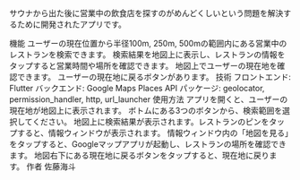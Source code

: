 サウナから出た後に営業中の飲食店を探すのがめんどくしいという問題を解決するために開発されたアプリです。

機能
ユーザーの現在位置から半径100m, 250m, 500mの範囲内にある営業中のレストランを検索できます。
検索結果を地図上に表示し、レストランの情報をタップすると営業時間や場所を確認できます。
地図上でユーザーの現在地を確認できます。
ユーザーの現在地に戻るボタンがあります。
技術
フロントエンド: Flutter
バックエンド: Google Maps Places API
パッケージ: geolocator, permission_handler, http, url_launcher
使用方法
アプリを開くと、ユーザーの現在地が地図上に表示されます。
ボトムにある3つのボタンから、検索範囲を選択してください。
地図上に検索結果が表示されます。レストランのピンをタップすると、情報ウィンドウが表示されます。
情報ウィンドウ内の「地図を見る」をタップすると、Googleマップアプリが起動し、レストランの場所を確認できます。
地図右下にある現在地に戻るボタンをタップすると、現在地に戻ります。
作者
佐藤海斗










